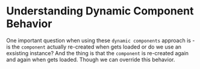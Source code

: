 # Understanding Dynamic Component Behavior

One important question when using these `dynamic components` approach is - is the `component` actually re-created when gets loaded or do we use an exsisting instance? And the thing is that the `component` is re-created again and again when gets loaded. Though we can override this behavior. 
